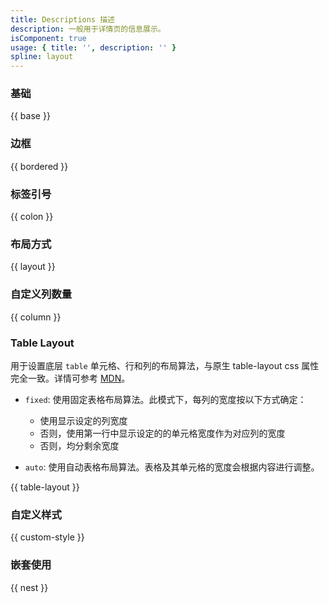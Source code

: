 ```yaml
---
title: Descriptions 描述
description: 一般用于详情页的信息展示。
isComponent: true
usage: { title: '', description: '' }
spline: layout
---
```


### 基础

{{ base }}

### 边框

{{ bordered	}}

### 标签引号

{{ colon }}

### 布局方式

{{ layout }}

### 自定义列数量

{{ column }}

### Table Layout

用于设置底层 `table` 单元格、行和列的布局算法，与原生 table-layout css 属性完全一致。详情可参考 [MDN](https://developer.mozilla.org/en-US/docs/Web/CSS/table-layout)。

- `fixed`: 使用固定表格布局算法。此模式下，每列的宽度按以下方式确定：
  - 使用显示设定的列宽度
  - 否则，使用第一行中显示设定的的单元格宽度作为对应列的宽度
  - 否则，均分剩余宽度

- `auto`: 使用自动表格布局算法。表格及其单元格的宽度会根据内容进行调整。

{{ table-layout }}

### 自定义样式

{{ custom-style }}

### 嵌套使用

{{ nest }}